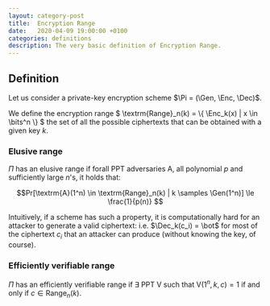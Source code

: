 ```yaml
---
layout: category-post
title:  Encryption Range
date:   2020-04-09 19:00:00 +0100
categories: definitions
description: The very basic definition of Encryption Range.
---
```

## Definition

Let us consider a private-key encryption scheme $\Pi = (\Gen, \Enc, \Dec)$.

We define the encryption range $ \textrm{Range}_n(k) = \\{ \Enc_k(x) \| x \in \bits^n \\} $ the set of all the possible ciphertexts that can be obtained with a given key $k$.

### Elusive range

$\Pi$ has an elusive range if forall PPT adversaries A, all polynomial $p$ and sufficiently large $n$'s, it holds that:

$$Pr[\textrm{A}(1^n) \in \textrm{Range}_n(k) | k \samples \Gen(1^n)] \le \frac{1}{p(n)} $$

Intuitively, if a scheme has such a property, it is computationally hard for an attacker to generate a valid ciphertext: i.e. $\Dec_k(c_i) = \bot$ for most of the ciphertext $c_i$ that an attacker can produce (without knowing the key, of course).

### Efficiently verifiable range

$\Pi$ has an efficiently verifiable range if $\exists$ PPT $\textrm{V}$ such that $\textrm{V}(1^n, k, c) = 1$ if and only if $c \in \textrm{Range}_n(k)$.
